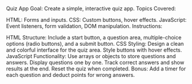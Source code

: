 Quiz App
Goal: Create a simple, interactive quiz app.
Topics Covered:

HTML: Forms and inputs.
CSS: Custom buttons, hover effects.
JavaScript: Event listeners, form validation, DOM manipulation.
Instructions:

HTML Structure:
Include a start button, a question area, multiple-choice options (radio buttons), and a submit button.
CSS Styling:
Design a clean and colorful interface for the quiz area.
Style buttons with hover effects.
JavaScript Functionality:
Use arrays or objects to store questions and answers.
Display questions one by one. Track correct answers and show results at the end.
Reset the quiz when completed.
Bonus:
Add a timer for each question and deduct points for wrong answers.